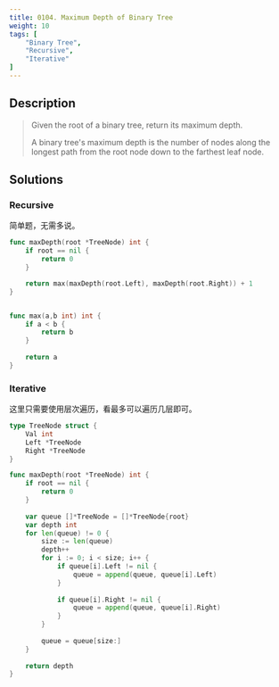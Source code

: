```yaml
---
title: 0104. Maximum Depth of Binary Tree
weight: 10
tags: [
	"Binary Tree",
	"Recursive",
	"Iterative"
]
---
```


## Description
> Given the root of a binary tree, return its maximum depth.
> 
> A binary tree's maximum depth is the number of nodes along the longest path from the root node down to the farthest leaf node.

## Solutions
### Recursive
简单题，无需多说。
```go
func maxDepth(root *TreeNode) int {
	if root == nil {
		return 0
	}

	return max(maxDepth(root.Left), maxDepth(root.Right)) + 1
}


func max(a,b int) int {
    if a < b {
        return b
    }
    
    return a
}
```

### Iterative
这里只需要使用层次遍历，看最多可以遍历几层即可。
```go
type TreeNode struct {
    Val int
    Left *TreeNode
    Right *TreeNode
}

func maxDepth(root *TreeNode) int {
    if root == nil {
        return 0
    }   
    
    var queue []*TreeNode = []*TreeNode{root}
    var depth int
    for len(queue) != 0 {
        size := len(queue)
        depth++
        for i := 0; i < size; i++ {
            if queue[i].Left != nil {
                queue = append(queue, queue[i].Left)
            }
            
            if queue[i].Right != nil {
                queue = append(queue, queue[i].Right)
            }
        }
        
        queue = queue[size:]
    }
    
    return depth
}
```
